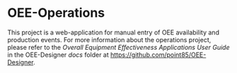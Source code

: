 # OEE-Operations
This project is a web-application for manual entry of OEE availability and production events.  For more information about the operations project, please refer to the *Overall Equipment Effectiveness Applications User Guide* in the OEE-Designer *docs* folder at https://github.com/point85/OEE-Designer.

